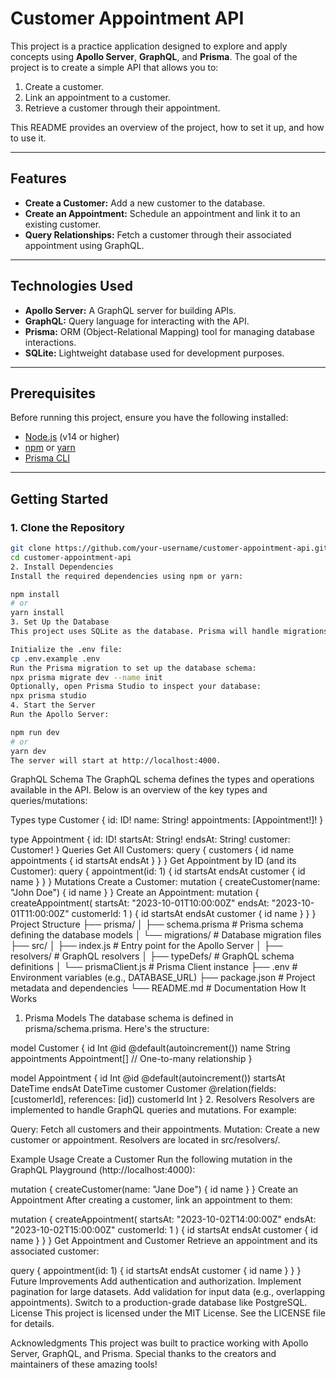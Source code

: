 # Customer Appointment API

This project is a practice application designed to explore and apply concepts using **Apollo Server**, **GraphQL**, and **Prisma**. The goal of the project is to create a simple API that allows you to:

1. Create a customer.
2. Link an appointment to a customer.
3. Retrieve a customer through their appointment.

This README provides an overview of the project, how to set it up, and how to use it.

---

## Features

- **Create a Customer:** Add a new customer to the database.
- **Create an Appointment:** Schedule an appointment and link it to an existing customer.
- **Query Relationships:** Fetch a customer through their associated appointment using GraphQL.

---

## Technologies Used

- **Apollo Server:** A GraphQL server for building APIs.
- **GraphQL:** Query language for interacting with the API.
- **Prisma:** ORM (Object-Relational Mapping) tool for managing database interactions.
- **SQLite:** Lightweight database used for development purposes.

---

## Prerequisites

Before running this project, ensure you have the following installed:

- [Node.js](https://nodejs.org/) (v14 or higher)
- [npm](https://www.npmjs.com/) or [yarn](https://yarnpkg.com/)
- [Prisma CLI](https://www.prisma.io/docs/getting-started/quickstart)

---

## Getting Started

### 1. Clone the Repository

```bash
git clone https://github.com/your-username/customer-appointment-api.git
cd customer-appointment-api
2. Install Dependencies
Install the required dependencies using npm or yarn:

npm install
# or
yarn install
3. Set Up the Database
This project uses SQLite as the database. Prisma will handle migrations and schema generation.

Initialize the .env file:
cp .env.example .env
Run the Prisma migration to set up the database schema:
npx prisma migrate dev --name init
Optionally, open Prisma Studio to inspect your database:
npx prisma studio
4. Start the Server
Run the Apollo Server:

npm run dev
# or
yarn dev
The server will start at http://localhost:4000.
```

GraphQL Schema
The GraphQL schema defines the types and operations available in the API. Below is an overview of the key types and queries/mutations:

Types
type Customer {
id: ID!
name: String!
appointments: [Appointment!]!
}

type Appointment {
id: ID!
startsAt: String!
endsAt: String!
customer: Customer!
}
Queries
Get All Customers:
query {
  customers {
    id
    name
    appointments {
      id
      startsAt
      endsAt
    }
  }
}
Get Appointment by ID (and its Customer):
query {
  appointment(id: 1) {
    id
    startsAt
    endsAt
    customer {
      id
      name
    }
  }
}
Mutations
Create a Customer:
mutation {
  createCustomer(name: "John Doe") {
    id
    name
  }
}
Create an Appointment:
mutation {
  createAppointment(
    startsAt: "2023-10-01T10:00:00Z"
    endsAt: "2023-10-01T11:00:00Z"
    customerId: 1
  ) {
    id
    startsAt
    endsAt
    customer {
      id
      name
    }
  }
}
Project Structure
├── prisma/
│   ├── schema.prisma     # Prisma schema defining the database models
│   └── migrations/       # Database migration files
├── src/
│   ├── index.js          # Entry point for the Apollo Server
│   ├── resolvers/        # GraphQL resolvers
│   ├── typeDefs/         # GraphQL schema definitions
│   └── prismaClient.js   # Prisma Client instance
├── .env                  # Environment variables (e.g., DATABASE_URL)
├── package.json          # Project metadata and dependencies
└── README.md             # Documentation
How It Works
1. Prisma Models
The database schema is defined in prisma/schema.prisma. Here's the structure:

model Customer {
id          Int           @id @default(autoincrement())
name        String
appointments Appointment[] // One-to-many relationship
}

model Appointment {
id          Int       @id @default(autoincrement())
startsAt    DateTime
endsAt      DateTime
customer    Customer   @relation(fields: [customerId], references: [id])
customerId  Int
}
2. Resolvers
Resolvers are implemented to handle GraphQL queries and mutations. For example:

Query: Fetch all customers and their appointments.
Mutation: Create a new customer or appointment.
Resolvers are located in src/resolvers/.

Example Usage
Create a Customer
Run the following mutation in the GraphQL Playground (http://localhost:4000):

mutation {
createCustomer(name: "Jane Doe") {
  id
  name
}
}
Create an Appointment
After creating a customer, link an appointment to them:

mutation {
createAppointment(
  startsAt: "2023-10-02T14:00:00Z"
  endsAt: "2023-10-02T15:00:00Z"
  customerId: 1
) {
  id
  startsAt
  endsAt
  customer {
    id
    name
  }
}
}
Get Appointment and Customer
Retrieve an appointment and its associated customer:

query {
appointment(id: 1) {
  id
  startsAt
  endsAt
  customer {
    id
    name
  }
}
}
Future Improvements
Add authentication and authorization.
Implement pagination for large datasets.
Add validation for input data (e.g., overlapping appointments).
Switch to a production-grade database like PostgreSQL.
License
This project is licensed under the MIT License. See the LICENSE file for details.

Acknowledgments
This project was built to practice working with Apollo Server, GraphQL, and Prisma. Special thanks to the creators and maintainers of these amazing tools!

